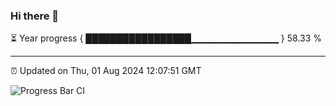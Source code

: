 ### Hi there 👋

⏳ Year progress { █████████████████▁▁▁▁▁▁▁▁▁▁▁▁▁ } 58.33 %

---

⏰ Updated on Thu, 01 Aug 2024 12:07:51 GMT

![Progress Bar CI](https://github.com/liununu/liununu/workflows/Progress%20Bar%20CI/badge.svg)
